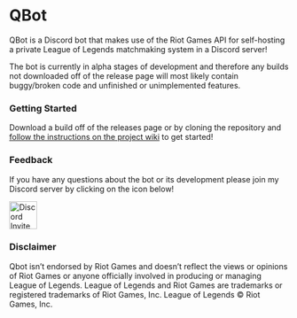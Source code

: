 # QBot
QBot is a Discord bot that makes use of the Riot Games API for self-hosting a private League of Legends matchmaking system in a Discord server!

The bot is currently in alpha stages of development and therefore any builds not downloaded off of the release page will most likely contain buggy/broken code and unfinished or unimplemented features.

### Getting Started

Download a build off of the releases page or by cloning the repository and [follow the instructions on the project wiki](https://github.com/ElijahKSmith/QBot/wiki/Getting-Started) to get started!

### Feedback

If you have any questions about the bot or its development please join my Discord server by clicking on the icon below!

<a href="https://discord.gg/g6nr4yu" target="_blank"><img src="https://vignette.wikia.nocookie.net/siivagunner/images/9/9f/Discord_icon.svg" alt="Discord Invite" height="50"/></a>

### Disclaimer

Qbot isn’t endorsed by Riot Games and doesn’t reflect the views or opinions of Riot Games or anyone officially involved in producing or managing League of Legends. League of Legends and Riot Games are trademarks or registered trademarks of Riot Games, Inc. League of Legends © Riot Games, Inc.
